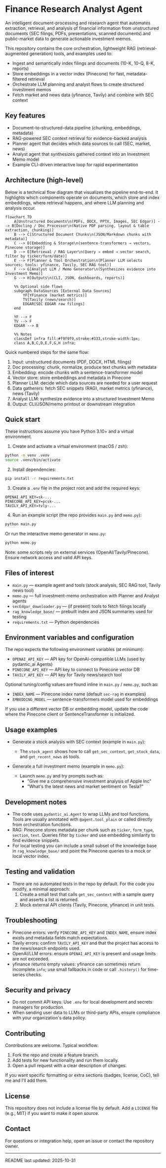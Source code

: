 # Finance Research Analyst Agent

An intelligent document-processing and research agent that automates extraction, retrieval, and analysis of financial information from unstructured documents (SEC filings, PDFs, presentations, scanned documents) and public-market data to generate actionable investment memos.

This repository contains the core orchestration, lightweight RAG (retrieval-augmented generation) tools, and examples used to:

- Ingest and semantically index filings and documents (10-K, 10-Q, 8-K, reports)
- Store embeddings in a vector index (Pinecone) for fast, metadata-filtered retrieval
- Orchestrate LLM planning and analyst flows to create structured investment memos
- Fetch market and news data (yfinance, Tavily) and combine with SEC context

## Key features

- Document-to-structured-data pipeline (chunking, embeddings, metadata)
- RAG-powered SEC context retrieval for evidence-backed analysis
- Planner agent that decides which data sources to call (SEC, market, news)
- Analyst agent that synthesizes gathered context into an Investment Memo model
- Example CLI-driven interactive loop for rapid experimentation

## Architecture (high-level)

Below is a technical flow diagram that visualizes the pipeline end-to-end. It highlights which components operate on documents, which store and index embeddings, where retrieval happens, and where LLM planning and analysis occur.


```mermaid
flowchart TD
    A[Unstructured Documents\n(PDFs, DOCX, PPTX, Images, SEC Edgar)] --> B[Docling / Doc Processor\n(Native PDF parsing, layout & table extraction, chunking)]
    B --> C[Structured Document Chunks\n(JSON/Markdown chunks with metadata)]
    C --> D[Embedding & Storage\n(sentence-transformers → vectors, Pinecone storage)]
    D --> E[Retrieval / RAG Layer\n(Query → embed → vector search, filter by ticker/form/date)]
    E --> F[Planner & Tool Orchestration\n(Planner LLM selects sources; tools: yfinance, Tavily, SEC RAG tool)]
    F --> G[Analyst LLM / Memo Generator\n(Synthesizes evidence into Investment Memo)]
    G --> H[Outputs\n(CLI, JSON, dashboards, reports)]

    %% Optional side flows
    subgraph DataSources [External Data Sources]
        YF[YFinance (market metrics)]
        TV[Tavily (news/search)]
        EDGAR[SEC EDGAR raw filings]
    end

    YF --> F
    TV --> F
    EDGAR --> B

    %% Notes
    classDef infra fill:#f9f9f9,stroke:#333,stroke-width:1px;
    class A,B,C,D,E,F,G,H infra;
```

Quick numbered steps for the same flow:

1. Input: unstructured documents (PDF, DOCX, HTML filings)
2. Doc processing: chunk, normalize, produce text chunks with metadata
3. Embedding: encode chunks with a sentence-transformer model
4. Vector store: store embeddings and metadata in Pinecone
5. Planner LLM: decide which data sources are needed for a user request
6. Data gatherers: fetch SEC snippets (RAG), market metrics (yfinance), news (Tavily)
7. Analyst LLM: synthesize evidence into a structured Investment Memo
8. Output: CLI/JSON/memo printout or downstream integration

## Quick start

These instructions assume you have Python 3.10+ and a virtual environment.

1. Create and activate a virtual environment (macOS / zsh):

```bash
python -m venv .venv
source .venv/bin/activate
```

2. Install dependencies:

```bash
pip install -r requirements.txt
```

3. Create a `.env` file in the project root and add the required keys:

```
OPENAI_API_KEY=sk-...
PINECONE_API_KEY=pcsk-...
TAVILY_API_KEY=tvly-...
```

4. Run an example script (the repo provides `main.py` and `memo.py`):

```bash
python main.py
```

Or run the interactive memo generator in `memo.py`:

```bash
python memo.py
```

Note: some scripts rely on external services (OpenAI/Tavily/Pinecone). Ensure network access and valid API keys.

## Files of interest

- `main.py` — example agent and tools (stock analysis, SEC RAG tool, Tavily news tool)
- `memo.py` — full investment-memo orchestration with Planner and Analyst agents
- `secEdgar_downloader.py` — (if present) tools to fetch filings locally
- `rag_knowledge_base/` — prebuilt index and JSON summaries used for testing
- `requirements.txt` — Python dependencies

## Environment variables and configuration

The repo expects the following environment variables (at minimum):

- `OPENAI_API_KEY` — API key for OpenAI-compatible LLMs (used by pydantic_ai Agents)
- `PINECONE_API_KEY` — API key to connect to Pinecone vector DB
- `TAVILY_API_KEY` — API key for Tavily news/search tool

Optional tuning/config values are found inline in `main.py` / `memo.py`, such as:

- `INDEX_NAME` — Pinecone index name (default `sec-rag` in examples)
- `EMBEDDING_MODEL` — sentence-transformers model used for embeddings

If you use a different vector DB or embedding model, update the code where the Pinecone client or SentenceTransformer is initialized.

## Usage examples

- Generate a stock analysis with SEC context (example in `main.py`):

    - The `stock_agent` shows how to call `get_sec_context`, `get_stock_data`, and `get_recent_news` as tools.

- Generate a full investment memo (example in `memo.py`):

    - Launch `memo.py` and try prompts such as:
        - "Give me a comprehensive investment analysis of Apple Inc"
        - "What's the latest news and market sentiment on Tesla?"

## Development notes

- The code uses `pydantic_ai.Agent` to wrap LLMs and tool functions. Tools are usually annotated with `@agent.tool_plain` or called directly from orchestration functions.
- RAG: Pinecone stores metadata per chunk such as `ticker`, `form_type`, `section`, `text`. Queries filter by `ticker` and use embedding similarity to find evidence snippets.
- For local testing you can include a small subset of the knowledge base in `rag_knowledge_base/` and point the Pinecone queries to a mock or local vector index.

## Testing and validation

- There are no automated tests in the repo by default. For the code you modify, a minimal approach:
    1. Create a small test that calls `get_sec_context` with a sample query and asserts a list is returned.
    2. Mock external API clients (Tavily, Pinecone, yfinance) in unit tests.

## Troubleshooting

- Pinecone errors: verify `PINECONE_API_KEY` and `INDEX_NAME`, ensure index exists and metadata fields match expectations.
- Tavily errors: confirm `TAVILY_API_KEY` and that the project has access to the news/search endpoints used.
- OpenAI/LLM errors: ensure `OPENAI_API_KEY` is present and usage limits are not exceeded.
- yfinance returns empty values: yfinance can sometimes return incomplete `info`; use small fallbacks in code or call `.history()` for time-series checks.

## Security and privacy

- Do not commit API keys. Use `.env` for local development and secrets managers for production.
- When sending user data to LLMs or third-party APIs, ensure compliance with your organization's data policy.

## Contributing

Contributions are welcome. Typical workflow:

1. Fork the repo and create a feature branch.
2. Add tests for new functionality and run them locally.
3. Open a pull request with a clear description of changes.

If you want specific formatting or extra sections (badges, license, CoC), tell me and I’ll add them.

## License

This repository does not include a license file by default. Add a `LICENSE` file (e.g., MIT) if you want to make it open source.

## Contact

For questions or integration help, open an issue or contact the repository owner.

---

README last updated: 2025-10-31

